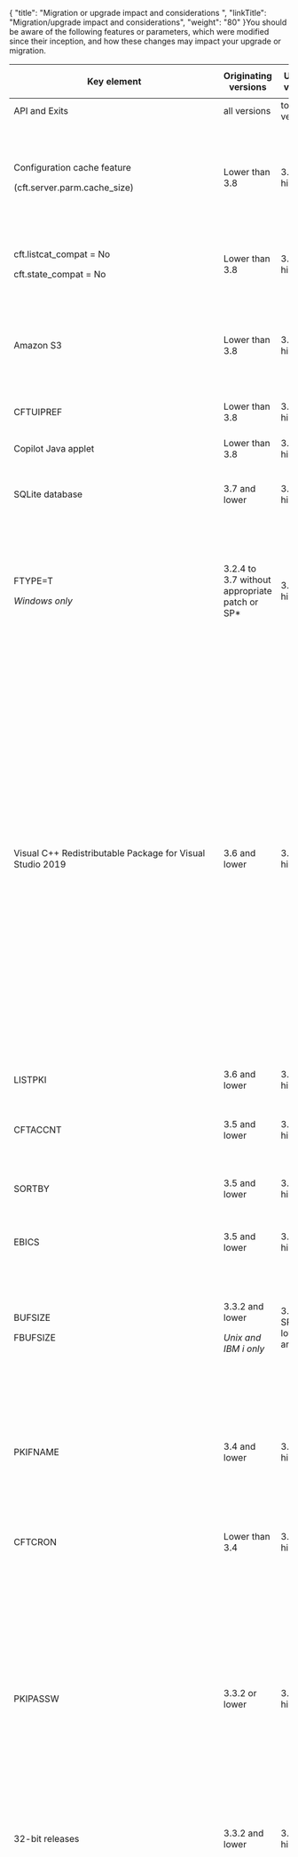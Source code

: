 {
    "title": "Migration or upgrade impact and considerations ",
    "linkTitle": "Migration/upgrade impact and considerations",
    "weight": "80"
}You should be aware of the following features or parameters, which were modified since their inception, and how these changes may impact your upgrade or migration.

<table>
   <thead>
      <tr>
<th class="TableStyle-SynchTableStyle_interop-HeadE-Column1-Header1"><p>Key element</p>         </th>
<th class="TableStyle-SynchTableStyle_interop-HeadE-Column1-Header1">Originating versions         </th>
<th class="TableStyle-SynchTableStyle_interop-HeadE-Column1-Header1">Updated versions         </th>
<th class="TableStyle-SynchTableStyle_interop-HeadD-Column1-Header1">Description         </th>
      </tr>
   </thead>
   <tbody>
      <tr>
         <td>API and Exits         </td>
         <td>all versions         </td>
         <td>to any version         </td>
         <td>You must recompile any API or Exit programs that are used by Transfer CFT.         </td>
      </tr>
      <tr>
         <td><p>Configuration cache feature</p>
<p>(cft.server.parm.cache_size)</p>         </td>
         <td>Lower than 3.8         </td>
         <td>3.8 and higher         </td>
         <td><p><span id="parmcache"></span>The default value is now 5000 instead of zero, making the cache feature active by default.</p>
<p>This means that updates no longer occur dynamically; you can execute <span class="code">RECONFIG </span>type<span class="code">=PARMCACHE </span>or wait for a cache timeout as defined in <span class="code">cft.server.parm.cache_timeout (60 seconds).</span></p>         </td>
      </tr>
      <tr>
         <td><p>cft.listcat_compat = No</p>
<p>cft.state_compat = No</p>         </td>
         <td>Lower than 3.8         </td>
         <td>3.8 and higher         </td>
         <td><p>Modified the default value for the <span class="code">cft.listcat_compat </span>(lstcompat) and <span class="code"> cft.state_compat </span>(stacompat) parameters from YES to NO.</p>         </td>
      </tr>
      <tr>
         <td>Amazon S3         </td>
         <td>Lower than 3.8         </td>
         <td>3.8 and higher         </td>
         <td><p>When using Amazon S3, the default setting FACTION=VERIFY is no longer ignored.</p>
<p>If you would like to continue to have the same behavior of overwriting the file, please use FACTION=DELETE. Note, though, that the file is not available during the transfer.</p>         </td>
      </tr>
      <tr>
         <td>CFTUIPREF         </td>
         <td>Lower than 3.8         </td>
         <td>3.8 and higher         </td>
         <td>After an upgrade you may need to check user privileges for creating filters in the CFTUIPREF object.         </td>
      </tr>
      <tr>
         <td>Copilot Java applet         </td>
         <td>Lower than 3.8         </td>
         <td>3.8 and higher         </td>
         <td>The Copilot Java applet was removed from the product. Users are invited to use the Transfer CFT UI or Flow Manager for a graphical UI experience.         </td>
      </tr>
      <tr>
         <td>SQLite database         </td>
         <td>3.7 and lower         </td>
         <td>3.8 and higher         </td>
         <td><p>The CFTPARM object's PARTFNAM and PKIFNAME fields are obsolete for Windows, UNIX, and HP NonStop.</p>         </td>
      </tr>
      <tr>
         <td><p>FTYPE=T</p>
<p><em>Windows only</em></p>         </td>
         <td>3.2.4 to 3.7 without appropriate patch or SP*         </td>
         <td>3.8 and higher         </td>
         <td><p>On Windows systems, note the following difference when FTYPE=T.</p>
<ul>
<li>For versions 3.2.4 to 3.7 without the patch, an empty line terminated by a 1A character is transmitted.</li>
<li>Prior to 3.2.4 and for the versions with the SP or patch applied, an empty line terminated by a 1A character is not transmitted.</li>
</ul>
<p>*3.7 SP1 (patch), 3.3.2 SP8, 3.6 SP3, 3.8</p>         </td>
      </tr>
      <tr>
         <td>Visual C++ Redistributable Package for Visual Studio 2019         </td>
         <td>3.6 and lower         </td>
         <td>3.7 and higher         </td>
         <td><p>Transfer CFT on Windows requires the <strong>Visual C++ Redistributable Package for Visual Studio 2019</strong> for proper functioning. This provides the necessary library files (DLL) for Transfer CFT.</p>
<p>You must install <code>vcredist_x64.exe</code> prior to installing or upgrading Transfer CFT.</p>
<p><strong>Issue</strong></p>
<p>If you perform an upgrade without first installing the Redistributable package, the runtime is not imported and Transfer CFT will not operate correctly. The following information displays in the <code>&lt;installdir&gt;/install.log</code> file:</p>
<p>Script stderr:</p>
<p>child killed: unknown signal</p>
<p> </p>
<p>Fail to import RUNTIME data.</p>
<p>Problem running post-install step. Installation may not complete correctly</p>
<p>Fail to import RUNTIME data.</p>
<p><strong>Corrective action</strong></p>
<ol>
<li>Install the Redistributable package.</li>
<li>From the <span class="code">cmd </span>console, load the profile.</li>
<li>Import the runtime data by running the import command to complete the upgrade.</li>
<li>Check that the script executed correctly.</li>
</ol>         </td>
      </tr>
      <tr>
         <td>LISTPKI         </td>
         <td>3.6 and lower         </td>
         <td>3.7 and higher         </td>
         <td>To use the new LISTPKI format, copy the <code>dspcnf.xml</code> model file from <code>&lt;installdir&gt;/distrib/template/conf</code> to the <code>&lt;runtimedir&gt;/conf.</code>         </td>
      </tr>
      <tr>
         <td>CFTACCNT         </td>
         <td>3.5 and lower         </td>
         <td>3.6 and higher         </td>
         <td><p>Updated the documentation for the account file in v24 format. Please note the changes in field length as described in the CFTACCNT list.</p>         </td>
      </tr>
      <tr>
         <td>SORTBY         </td>
         <td>3.5 and lower         </td>
         <td>3.6 and higher         </td>
         <td><p>Catalog records are no longer displayed by IDTU. To have the same display as in previous versions, use the SORTBY parameter as follows:<br />
<code>listcat sortby=idtu</code></p>         </td>
      </tr>
      <tr>
         <td>EBICS         </td>
         <td>3.5 and lower         </td>
         <td>3.6 and higher         </td>
         <td><p>Use the Axway EBICS client. Please refer to the <a href="https://docs.axway.com/bundle/EBICSClient_10_allOS_en_HTML5/page/ebics_client_documentation_home.html">EBICS client documentation</a> for product details.</p>         </td>
      </tr>
      <tr>
         <td><p>BUFSIZE</p>
<p>FBUFSIZE</p>         </td>
         <td><p>3.3.2 and lower</p>
<p><em>Unix and IBM i only</em></p>         </td>
         <td><p>3.4, 3.6 SP2 and lower, 3.7 and 3.8</p>         </td>
         <td><p>A BUFSIZE or FBUFSIZE value greater than 32 kiB may lead to Transfer CFT failing to exchange messages between CFTTPRO and CFTTFIL.
If you have set a value higher than 32 kiB, please decrease it to 32768.</p>
<blockquote>
<p><strong>Note:</strong></p>
<p>As of 3.6 SP3, 3.8 SP1, and 3.9, the internal value limit is 32768.</p>
</blockquote>         </td>
      </tr>
      <tr>
         <td>PKIFNAME         </td>
         <td>3.4 and lower         </td>
         <td>3.5 and higher         </td>
         <td>You can no longer reference a certificate with the PKIFNAME format (<span class="code">CFTPARM:PKIFNAME=TXT://certificate</span>).
<p>Previously, when implementing an integrated
PKI, the PKIFNAME parameter could indicate a flat-file database (<span class="code">PKIFNAME=TXT://certificate</span>). If you were using this kind of file and then migrate, you must manually import all certificates into the PKI database.</p>         </td>
      </tr>
      <tr>
         <td>CFTCRON         </td>
         <td>Lower than 3.4         </td>
         <td>3.4 and higher         </td>
         <td>An upgrade from a version lower than Transfer CFT 3.4 to 3.4 or higher may fail due to an incorrect time syntax because the CFTCRON time syntax is checked when creating or editing a CFTCRON object.         </td>
      </tr>
      <tr>
         <td>PKIPASSW         </td>
         <td>3.3.2 or lower         </td>
         <td>3.4 and higher         </td>
         <td><p>Removed the PKIPASSW parameter from PKI commands (still available for CFTPARM).</p>
<blockquote>
<p><strong>Note:</strong></p>
<p>In earlier versions of Transfer CFT, the PKIPASSW parameter was used for encryption in the multiple PKI commands. This functionality is now replaced by the UCONF crypto.key_fname parameter.</p>
</blockquote>
<p><span class="bold_in_para">Impact</span></p>
<p>If you are using PKIEXT to export keys during a manual migration, you must use the same PKIPASSW (CFTPARM object) as was originally used to import the key. Using the same logic, to re-import a key that you extracted using PKIEXT, you require the same CFTPARM <a href="../../c_intro_userinterfaces/command_summary/parameter_intro/pkipassw">PKIPASSW</a>.</p>
<p>For information on exporting keys, please refer to <a href="../../transport_security_start_here/certificates/pkiutil_cli_intro/pkiext">Using PKIEXT</a>.</p>         </td>
      </tr>
      <tr>
         <td>32-bit releases         </td>
         <td>3.3.2 and lower         </td>
         <td>3.4 and higher         </td>
         <td>End of 32-bit version deliveries.         </td>
      </tr>
      <tr>
         <td>Some default values         </td>
         <td>3.3.2 and lower         </td>
         <td>3.4 and higher         </td>
         <td><p>Updated default values of the following parameters to optimize and standardize among platforms.</p>
<table>
<thead data-xmlns="">
      <tr>
<th class="TableStyle-SynchTableStyle_interop-HeadE-Column1-Header1">Object         </th>
<th class="TableStyle-SynchTableStyle_interop-HeadE-Column1-Header1">Parameter         </th>
<th class="TableStyle-SynchTableStyle_interop-HeadE-Column1-Header1">Old default         </th>
<th class="TableStyle-SynchTableStyle_interop-HeadD-Column1-Header1">New default         </th>
      </tr>
   </thead>
<tbody data-xmlns="">
      <tr>
         <td><p><strong>CFTPARM</strong></p>
<p> </p>
<p> </p>
<p> </p>
<p> </p>
<p> </p>
<p> </p>         </td>
         <td><p>MAXTRANS</p>         </td>
         <td><p>128 (Win), 256
(os400, unix, vms), 990 (z/OS)</p>         </td>
         <td><p>256</p>         </td>
      </tr>
      <tr>
         <td><p>MAXTASK</p>         </td>
         <td><p>1 (Win), 16
(os400, unix, vms), 400 (z/OS)</p>         </td>
         <td><p>8</p>         </td>
      </tr>
      <tr>
         <td><p>TRANTASK</p>         </td>
         <td><p>14 (z/OS), 16
(os400, unix, vms), 128 (win)</p>         </td>
         <td><p>3</p>         </td>
      </tr>
      <tr>
         <td><p>WAITTASK</p>         </td>
         <td><p>1441</p>         </td>
         <td><p>10</p>         </td>
      </tr>
      <tr>
         <td><p>SSLMTASK</p>         </td>
         <td><p>1 (Win), 16
(os400, unix, vms), 64 (z/OS)</p>         </td>
         <td><p>8</p>         </td>
      </tr>
      <tr>
         <td><p>SSLTTASK</p>         </td>
         <td><p>14 (z/OS), 16
(os400, unix, vms), 128 (win)</p>         </td>
         <td><p>3</p>         </td>
      </tr>
      <tr>
         <td><p>SSLWTASK</p>         </td>
         <td><p>1441</p>         </td>
         <td><p>10</p>         </td>
      </tr>
      <tr>
         <td><p>CFTNET</p>
<p> </p>         </td>
         <td><p>type</p>         </td>
         <td><p>x25</p>         </td>
         <td><p>TCP</p>         </td>
      </tr>
      <tr>
         <td><p>maxcnx</p>         </td>
         <td><p>32</p>         </td>
         <td><p>384</p>         </td>
      </tr>
      <tr>
         <td><p>CFTPROT type=PeSIT prof=ANY</p>         </td>
         <td><p>concat</p>         </td>
         <td><p>no</p>         </td>
         <td><p>yes</p>         </td>
      </tr>
      <tr>
         <td><p>multart</p>         </td>
         <td><p>no</p>         </td>
         <td><p>yes</p>         </td>
      </tr>
      <tr>
         <td><p>segment</p>         </td>
         <td><p>no</p>         </td>
         <td><p>yes</p>         </td>
      </tr>
      <tr>
         <td><p>rpacing</p>         </td>
         <td><p>36</p>         </td>
         <td><p>32767</p>         </td>
      </tr>
      <tr>
         <td><p>spacing</p>         </td>
         <td><p>36</p>         </td>
         <td><p>32767</p>         </td>
      </tr>
      <tr>
         <td><p>rrusize</p>         </td>
         <td><p>4056</p>         </td>
         <td><p>32750</p>         </td>
      </tr>
      <tr>
         <td><p>srusize</p>         </td>
         <td><p>4056</p>         </td>
         <td><p>32750</p>         </td>
      </tr>
      <tr>
         <td><p>disctc</p>         </td>
         <td><p>90</p>         </td>
         <td><p>60</p>         </td>
      </tr>
      <tr>
         <td><p>disctd</p>         </td>
         <td><p>120</p>         </td>
         <td><p>10</p>         </td>
      </tr>
      <tr>
         <td><p>disctr</p>         </td>
         <td><p>45</p>         </td>
         <td><p>45</p>         </td>
      </tr>
      <tr>
         <td><p>discts</p>         </td>
         <td><p>165</p>         </td>
         <td><p>60</p>         </td>
      </tr>
      <tr>
         <td><p>rchkw</p>         </td>
         <td><p>2</p>         </td>
         <td><p>3</p>         </td>
      </tr>
      <tr>
         <td><p>schkw</p>         </td>
         <td><p>2</p>         </td>
         <td><p>3</p>         </td>
      </tr>
      <tr>
         <td><p>rcomp</p>         </td>
         <td><p>10</p>         </td>
         <td><p>0</p>         </td>
      </tr>
      <tr>
         <td><p>scomp</p>         </td>
         <td><p>10</p>         </td>
         <td><p>0</p>         </td>
      </tr>
      <tr>
         <td>sserv         </td>
         <td>PESIT         </td>
         <td>GSIT         </td>
      </tr>
      <tr>
         <td><strong>CFTPROT type=ODETTE</strong>         </td>
         <td>tcp         </td>
         <td>CFT         </td>
         <td>OFTP         </td>
      </tr>
      <tr>
         <td><p><strong>CFTTCP</strong></p>         </td>
         <td><p>retryw</p>         </td>
         <td><p>7</p>         </td>
         <td><p>1</p>         </td>
      </tr>
      <tr>
         <td><p>retryn</p>         </td>
         <td><p>6</p>         </td>
         <td><p>4</p>         </td>
      </tr>
      <tr>
         <td><p>retrym</p>         </td>
         <td><p>12</p>         </td>
         <td><p>12</p>         </td>
      </tr>
      <tr>
         <td><p>cnxinout</p>         </td>
         <td><p>2</p>         </td>
         <td><p>4</p>         </td>
      </tr>
   </tbody>
</table>
<p><strong>Impact</strong></p>
<p>Check the use in your flows and modify according.</p>         </td>
      </tr>
      <tr>
         <td>cft.server.processing_scripts_variables_blacklist         </td>
         <td>3.3.2 SP3 and lower         </td>
         <td>3.3.2 SP4 and higher         </td>
         <td>POSIX Regular Extended expression that defines forbidden characters.         </td>
      </tr>
      <tr>
         <td>TLS         </td>
         <td>3.2.x and higher         </td>
         <td><p>not applicable</p>         </td>
         <td><p>When migrating to 3.2.x or higher, SSL transfers may fail with a DIAGP e105s86 or e75s89 when performing transfers with the versions listed below (with the error occurring on the remote <span class="mc-variable suite_variables.TransferCFTName variable">Transfer CFT</span>).</p>
<p>Affected versions:</p>
<ul>
<li>All 3.1.3 SP7 and lower</li>
<li>All 3.0.1 SP3 and lower</li>
</ul>
<p>On even older versions, we recommend setting the CFTPROT:CONCAT parameter to No.</p>         </td>
      </tr>
      <tr>
         <td>CA certificate chains         </td>
         <td>3.1.3 and lower         </td>
         <td>3.2.2 and higher         </td>
         <td><p>In <span class="mc-variable suite_variables.TransferCFTName variable">Transfer CFT</span> 3.1.3 and lower, you can perform a SSL transfer even if the certificate chain is not complete (not signed by a ROOT CA).</p>
<p><strong>Impact</strong></p>
<p>In <span class="mc-variable suite_variables.TransferCFTName variable">Transfer CFT</span> 3.2.2 and higher, the certificate chain must be complete for a transfer to succeed.</p>
<p>For more information, see <a href="../../troubleshoot_intro/admin_troubleshooting_server/troubleshoot_security#Unknown" class="MCXref xref">Unknown CA leads to a failed certificate verification</a></p>         </td>
      </tr>
      <tr>
         <td>PKIPASSW         </td>
         <td>3.1.3 and lower         </td>
         <td>3.3.2 and higher         </td>
         <td><p>When upgrading from 3.1.3 to 3.3.2, first check that the PKIPASSW length value is not greater than 8 characters.</p>
<p>If the value is 8 or less, you can proceed with the upgrade.</p>
<p>If the PKIPASSW value in the CFTPARM command is greater than 8 characters, perform the steps in the solution below.</p>
<p><span class="bold_in_para">Solution </span></p>
<p>Prior to migration you  must truncate the password on the Transfer CFT 3.1.3:</p>
<ol>
<li>Export the CFTPARM.<br />
<code>CFTUTIL cftext type=parm, fout=file_parm.out</code></li>
<li>Modify the PKIPASSW in the file. For example, if the old value was <span class="code">PKIPASSW=12345678910</span>, replace it with <span class="code">PKIPASSW=12345678.</span></li>
<li>Reimport:<br />
<span class="code">CFTUTIL config type=input,fname=file_parm.out</span></li>
<li>Continue the Transfer CFT 3.3.2 upgrade process.</li>
</ol>         </td>
      </tr>
      <tr>
         <td>Copilot client         </td>
         <td><p>3.1.3 or lower</p>         </td>
         <td>3.2.2 and higher         </td>
         <td><p>The Copilot application changed from a Java applet to a Java Web Start program.</p>
<p><span class="bold_in_para">Impact</span></p>
<p>Copilot requires Java 7 or higher.</p>         </td>
      </tr>
      <tr>
         <td>ROOTCID=NONE         </td>
         <td>3.1.3         </td>
         <td>3.2.2 and higher         </td>
         <td><p>Non authentication method was available in 3.1.3 and lower (anonymous TLS connection).</p>
<p><span class="bold_in_para">Impact</span></p>
<p>This support has been removed in <span class="mc-variable suite_variables.TransferCFTName variable">Transfer CFT</span> 3.2.2 and higher.
You must update the ROOTCID parameter.</p>         </td>
      </tr>
      <tr>
         <td>TLS         </td>
         <td>3.1.3 or lower         </td>
         <td>3.2.2 and higher         </td>
         <td><p>To comply with security standards, as of Transfer CFT version 3.2.2 the use of the cipher suites 59, 60, and 61 is restricted to TLS 1.2 exclusively.</p>
<p><span class="bold_in_para">Impact</span></p>
<p>This means that if some of your partners use a version of Transfer CFT lower than 3.2.2 that does not support TLS 1.2, and you are using ciphers 59, 60 and 61, which requires TLS 1.2 in version 3.2.2 and higher, you must add another cipher in the cipher list and remove ciphers 59, 60, 61 from the partner's cipher list.</p>
<blockquote>
<p><strong>Note:</strong></p>
<p>You do not have to remove ciphers 59, 60, 61 in the partner cipher list if you apply the Transfer CFT patch 3.0.1 SP11.</p>
</blockquote>         </td>
      </tr>
      <tr>
         <td>Rotate the log         </td>
         <td>3.0.1 or lower         </td>
         <td>3.1.3 and higher         </td>
         <td><p>Changed the switch log feature behavior.</p>
<p>In version 3.0.1 or lower, there were two files that automatically alternated.</p>
<p><span class="bold_in_para">Impact</span></p>
<p>In version 3.1.3 and higher if you want to continue this functionality, you must set the alternate log file's uconf value <span class="code">cft.cftlog.afname</span> to the alternate file path (for example, <span class="code">$CFTRUNTIME/log/cftloga</span>).</p>         </td>
      </tr>
      <tr>
         <td>Demo certificates         </td>
         <td>3.0.1 or lower         </td>
         <td>3.1.2 and higher         </td>
         <td><p>Axway no longer delivers the template certificates used in the Transfer CFT SSL.</p>
<p>Impact</p>
<p>If you were using the demo certificates, import your proper certificates and replace in the PKI database as the Demo certificates are expired.</p>         </td>
      </tr>
      <tr>
         <td><p>CFTPARM </p>
<p>key parameter</p>         </td>
         <td>2.7.1 or lower         </td>
         <td>3.0.1 and higher         </td>
         <td>If you had the CFTPARM key parameter set directly to a value, you must modify this so that key parameter points to an indirection file containing the license key.         </td>
      </tr>
   </tbody>
</table>

 
